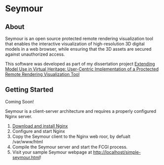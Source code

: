 # Seymour

## About

Seymour is an open source protected remote rendering visualization tool that enables the interactive visualization of high-resolution 3D digital models in a web browser, while ensuring that the 3D assets are secured against unauthorized access.

This software was developed as part of my dissertation project [Extending Model Use in Virtual Heritage: User-Centric Implementation of a Proctected Remote Rendering Visualization Tool](./docs/Christiansen-2019-MiVH.pdf)

## Getting Started

Coming Soon!

Seymour is a client-server architecture and requires a properly configured Nginx server.
1. [Download and install Nginx](http://nginx.org/en/docs/install.html)
1. Configure and start Nginx
1. Copy the Seymour client to the Nginx web roor, by defualt /var/www/html
1. Compile the Seymour server and start the FCGI process.
1. Visit your sample Seymour webpage at [http://localhost/simple-seymour.html](http://localhost/simple-seymour.html)!
